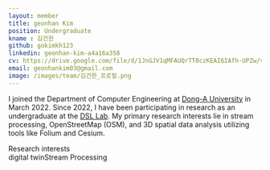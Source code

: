 ```yaml
---
layout: member
title: geonhan Kim
position: Undergraduate
kname : 김건한
github: gokimkh123
linkedin: geonhan-kim-a4a16a358
cv: https://drive.google.com/file/d/1JnGJV1qMFAUQrTT0czKEAI6IAfh-UPZw/view?usp=drive_link, GeonHan Kim CV
email: geonhankim03@gmail.com
image: /images/team/김건한_프로필.png
---
```


I joined the Department of Computer Engineering at [Dong-A University](https://www.donga.ac.kr/kor/Main.do) in March 2022. Since 2022, I have been participating in research as an undergraduate  at the [DSL Lab](https://www.datasciencelabs.org/). My primary research interests lie in stream processing, OpenStreetMap (OSM), and 3D spatial data analysis utilizing tools like Folium and Cesium.


<div class="head">Research interests</div>
<span class="badge badge-info">digital twin</span><span class="badge badge-danger">Stream Processing</span>

